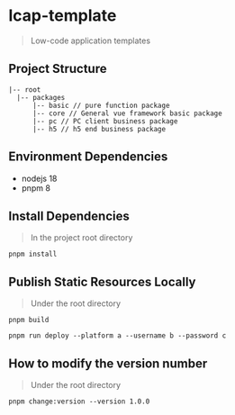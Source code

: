 # lcap-template
> Low-code application templates

## Project Structure
```
|-- root
  |-- packages
      |-- basic // pure function package
      |-- core // General vue framework basic package
      |-- pc // PC client business package
      |-- h5 // h5 end business package
```

## Environment Dependencies
- nodejs 18
- pnpm 8

## Install Dependencies
> In the project root directory
```
pnpm install
```

## Publish Static Resources Locally
> Under the root directory
```
pnpm build

pnpm run deploy --platform a --username b --password c
```

## How to modify the version number
> Under the root directory
```
pnpm change:version --version 1.0.0
```
